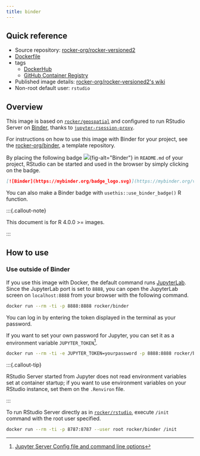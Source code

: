 ```yaml
---
title: binder
---
```


## Quick reference

- Source repository: [rocker-org/rocker-versioned2](https://github.com/rocker-org/rocker-versioned2)
- [Dockerfile](https://github.com/rocker-org/rocker-versioned2/blob/master/dockerfiles/binder_devel.Dockerfile)
- tags
  - [DockerHub](https://hub.docker.com/r/rocker/binder/tags)
  - [GitHub Container Registry](https://github.com/rocker-org/rocker-versioned2/pkgs/container/binder/versions)
- Published image details: [rocker-org/rocker-versioned2's wiki](https://github.com/rocker-org/rocker-versioned2/wiki)
- Non-root default user: `rstudio`

## Overview

This image is based on [`rocker/geospatial`](rstudio.md) and
configured to run RStudio Server on [Binder](https://mybinder.org/),
thanks to [`jupyter-rsession-proxy`](https://github.com/jupyterhub/jupyter-rsession-proxy).

For instructions on how to use this image with Binder for your project,
see the [rocker-org/binder](https://github.com/rocker-org/binder), a template repository.

By placing the following badge
[![](https://mybinder.org/badge_logo.svg)](https://mybinder.org/v2/gh/rocker-org/binder/HEAD?urlpath=rstudio){fig-alt="Binder"}
in `README.md` of your project,
RStudio can be started and used in the browser by simply clicking on the badge.

```md
[![Binder](https://mybinder.org/badge_logo.svg)](https://mybinder.org/v2/gh/<GITHUB_USER>/<REPO>/<BRANCH>?urlpath=rstudio)
```

You can also make a Binder badge with `usethis::use_binder_badge()` R function.

:::{.callout-note}

This document is for R 4.0.0 >= images.

:::

## How to use

### Use outside of Binder

If you use this image with Docker,
the default command runs [JupyterLab](https://jupyterlab.readthedocs.io/en/stable/).
Since the JupyterLab port is set to `8888`,
you can open the JupyterLab screen on `localhost:8888` from your browser with the following command.

```sh
docker run --rm -ti -p 8888:8888 rocker/binder
```

You can log in by entering the token displayed in the terminal as your password.

If you want to set your own password for Jupyter, you can set it as a environment variable `JUPYTER_TOKEN`[^jupyter].

[^jupyter]: [Jupyter Server Config file and command line options](https://jupyter-server.readthedocs.io/en/stable/full-config.html)

```sh
docker run --rm -ti -e JUPYTER_TOKEN=yourpassword -p 8888:8888 rocker/binder
```

:::{.callout-tip}

RStudio Server started from Jupyter does not read environment variables set at container startup;
if you want to use environment variables on your RStudio instance, set them on the `.Renviron` file.

:::

To run RStudio Server directly as in [`rocker/rstudio`](rstudio.md),
execute `/init` command with the root user specified.

```sh
docker run --rm -ti -p 8787:8787 --user root rocker/binder /init
```
